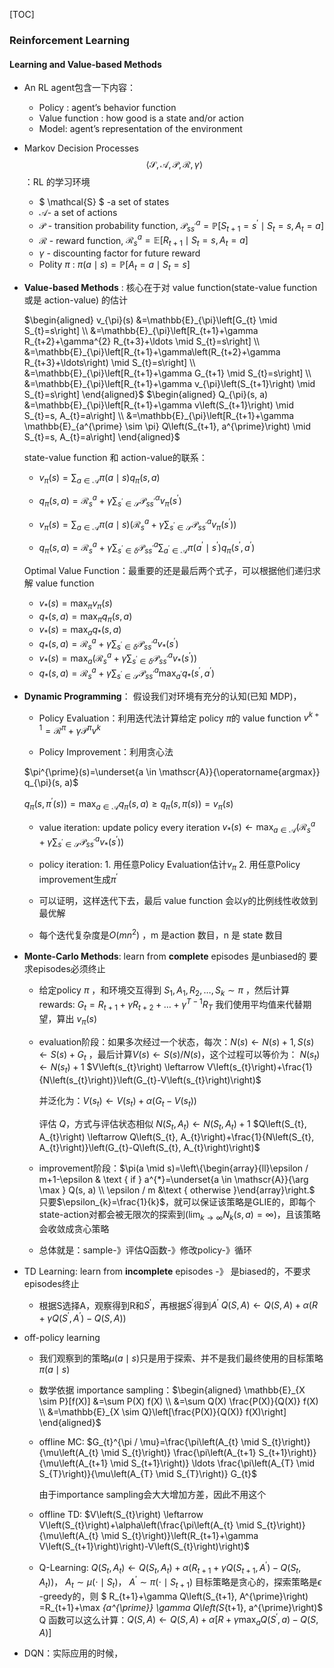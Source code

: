 [TOC]

### Reinforcement Learning

#### Learning and Value-based Methods

- An RL agent包含一下内容：

  - Policy : agent’s behavior function
  - Value function : how good is a state and/or action
  - Model: agent’s representation of the environment

- Markov Decision Processes $$ \langle\mathcal{S}, \mathscr{A}, \mathscr{P}, \mathscr{R}, \gamma\rangle $$ ：RL 的学习环境

  - $ \mathcal{S} $ -a set of states
  - $\mathscr{A}$- a set of actions
  - $\mathscr{P}$ - transition probability function, $\mathscr{P}_{s s^{\prime}}^{a}=\mathbb{P}\left[S_{t+1}=s^{\prime} \mid S_{t}=s, A_{t}=a\right]$
  - $\mathscr{R}$ - reward function, $\mathscr{R}_{s}^{a}=\mathbb{E}\left[R_{t+1} \mid S_{t}=s, A_{t}=a\right]$
  - $\gamma$ - discounting factor for future reward
  - Polity $\pi$ : $\pi(a \mid s)=\mathbb{P}\left[A_{t}=a \mid S_{t}=s\right]$

- **Value-based Methods** :
   核心在于对 value function(state-value function 或是 action-value) 的估计

   $\begin{aligned} v_{\pi}(s) &=\mathbb{E}_{\pi}\left[G_{t} \mid S_{t}=s\right] \\ &=\mathbb{E}_{\pi}\left[R_{t+1}+\gamma R_{t+2}+\gamma^{2} R_{t+3}+\ldots \mid S_{t}=s\right] \\ &=\mathbb{E}_{\pi}\left[R_{t+1}+\gamma\left(R_{t+2}+\gamma R_{t+3}+\ldots\right) \mid S_{t}=s\right] \\ &=\mathbb{E}_{\pi}\left[R_{t+1}+\gamma G_{t+1} \mid S_{t}=s\right] \\ &=\mathbb{E}_{\pi}\left[R_{t+1}+\gamma v_{\pi}\left(S_{t+1}\right) \mid S_{t}=s\right] \end{aligned}$
   $\begin{aligned} Q_{\pi}(s, a) &=\mathbb{E}_{\pi}\left[R_{t+1}+\gamma v\left(S_{t+1}\right) \mid S_{t}=s, A_{t}=a\right] \\ &=\mathbb{E}_{\pi}\left[R_{t+1}+\gamma \mathbb{E}_{a^{\prime} \sim \pi} Q\left(S_{t+1}, a^{\prime}\right) \mid S_{t}=s, A_{t}=a\right] \end{aligned}$

   state-value function 和 action-value的联系：

     - $v_{\pi}(s)=\sum_{a \in \mathscr{A}} \pi(a \mid s) q_{\pi}(s, a)$

     - $q_{\pi}(s, a)=\mathscr{R}_{s}^{a}+\gamma \sum_{s^{\prime} \in \mathcal{S}} \mathscr{P}_{s s^{\prime}}^{\alpha} v_{\pi}\left(s^{\prime}\right)$

     - $v_{\pi}(s)=\sum_{a \in \mathscr{A}} \pi(a \mid s)\left(\mathscr{R}_{s}^{a}+\gamma \sum_{s^{\prime} \in \mathcal{S}} \mathscr{P}_{s s^{\prime}}^{a} v_{\pi}\left(s^{\prime}\right)\right)$

     - $q_{\pi}(s, a)=\mathscr{R}_{s}^{a}+\gamma \sum_{s^{\prime} \in \delta} \mathscr{P}_{s s^{\prime}}^{a} \sum_{a^{\prime} \in \mathscr{A}} \pi\left(a^{\prime} \mid s^{\prime}\right) q_{\pi}\left(s^{\prime}, a^{\prime}\right)$

   Optimal Value Function：最重要的还是最后两个式子，可以根据他们递归求解 value function

   - $v_{*}(s)=\max _{\pi} v_{\pi}(s)$
   - $q_{*}(s, a)=\max _{\pi} q_{\pi}(s, a)$
   - $v_{*}(s)=\max _{a} q_{*}(s, a)$ 
   - $q_{*}(s, a)=\mathscr{R}_{s}^{a}+\gamma \sum_{s^{\prime} \in \delta} \mathscr{P}_{s s^{\prime}}^{a} v_{*}\left(s^{\prime}\right)$
   - $v_{*}(s)=\max _{a}\left(\mathscr{R}_{s}^{a}+\gamma \sum_{s^{\prime} \in \delta} \mathscr{P}_{s s^{\prime}}^{a} v_{*}\left(s^{\prime}\right)\right)$
   - $q_{*}(s, a)=\mathscr{R}_{s}^{a}+\gamma \sum_{s^{\prime} \in \mathcal{S}} \mathscr{P}_{s s^{\prime}}^{a} \max _{a^{\prime}} q_{*}\left(s^{\prime}, a^{\prime}\right)$

- **Dynamic Programming**：
  假设我们对环境有充分的认知(已知 MDP)，

  - Policy Evaluation：利用迭代法计算给定 policy $\pi$的 value function
    $v^{k+1}=\mathscr{R}^{\pi}+\gamma \mathscr{P}^{\pi} v^{k}$

  -  Policy Improvement：利用贪心法

    $\pi^{\prime}(s)=\underset{a \in \mathscr{A}}{\operatorname{argmax}} q_{\pi}(s, a)$

    $q_{\pi}\left(s, \pi^{\prime}(s)\right)=\max _{a \in \mathscr{A}} q_{\pi}(s, a) \geq q_{\pi}(s, \pi(s))=v_{\pi}(s)$

  - value iteration: update policy every iteration
    $v_{*}(s) \leftarrow \max _{a \in \mathscr{A}}\left(\mathscr{R}_{s}^{a}+\gamma \sum_{s^{\prime} \in \mathcal{S}} \mathscr{P}_{s s^{\prime}}^{a} v_{*}\left(s^{\prime}\right)\right)$

  - policy iteration: 1. 用任意Policy Evaluation估计$v_{\pi}$ 2. 用任意Policy improvement生成$\pi^{\prime}$
    
  - 可以证明，这样迭代下去，最后 value function 会以$\gamma$的比例线性收敛到最优解

  - 每个迭代复杂度是$O(m n ^2)$ ，m 是action 数目，n 是 state 数目

- **Monte-Carlo Methods**: 
  learn from **complete** episodes
  是unbiased的
  要求episodes必须终止

  - 给定policy $\pi$ ，和环境交互得到 $S_{1}, A_{1}, R_{2}, \ldots, S_{k} \sim \pi$ ，然后计算rewards: $G_{t}=R_{t+1}+\gamma R_{t+2}+\ldots+\gamma^{T-1} R_{T}$
    我们使用平均值来代替期望，算出 $v_{\pi}(s)$

  - evaluation阶段：如果多次经过一个状态，每次：$N(s) \leftarrow N(s)+1, S(s) \leftarrow S(s) + G_t$ ，最后计算$V(s) \leftarrow S(s)/N(s)$，这个过程可以等价为：
    $N\left(s_{t}\right) \leftarrow N\left(s_{t}\right)+1$
    $V\left(s_{t}\right) \leftarrow V\left(s_{t}\right)+\frac{1}{N\left(s_{t}\right)}\left(G_{t}-V\left(s_{t}\right)\right)$

    并泛化为：$V\left(s_{t}\right) \leftarrow V\left(s_{t}\right)+\alpha\left(G_{t}-V\left(s_{t}\right)\right)$

    评估 $Q$，方式与评估状态相似
    $N\left(S_{t}, A_{t}\right) \leftarrow N\left(S_{t}, A_{t}\right)+1$
    $Q\left(S_{t}, A_{t}\right) \leftarrow Q\left(S_{t}, A_{t}\right)+\frac{1}{N\left(S_{t}, A_{t}\right)}\left(G_{t}-Q\left(S_{t}, A_{t}\right)\right)$
    
  - improvement阶段：$\pi(a \mid s)=\left\{\begin{array}{ll}\epsilon / m+1-\epsilon & \text { if } a^{*}=\underset{a \in \mathscr{A}}{\arg \max } Q(s, a) \\ \epsilon / m  &\text { otherwise }\end{array}\right.$
    只要$\epsilon_{k}=\frac{1}{k}$，就可以保证该策略是GLIE的，即每个state-action对都会被无限次的探索到($\lim _{k \rightarrow \infty} N_{k}(s, a)=\infty$)，且该策略会收敛成贪心策略

  - 总体就是：sample-》评估Q函数-》修改policy-》循环

- TD Learning: learn from **incomplete** episodes -》 是biased的，不要求episodes终止

  - 根据S选择A，观察得到R和$S^{\prime}$，再根据$S^{\prime}$得到$A^{\prime}$ $Q(S, A) \leftarrow Q(S, A)+\alpha\left(R+\gamma Q\left(S^{\prime}, A^{\prime}\right)-Q(S, A)\right)$

- off-policy learning

  - 我们观察到的策略$\mu(a \mid s)$只是用于探索、并不是我们最终使用的目标策略$\pi(a \mid s)$ 

  - 数学依据 importance sampling：$\begin{aligned} \mathbb{E}_{X \sim P}[f(X)] &=\sum P(X) f(X) \\ &=\sum Q(X) \frac{P(X)}{Q(X)} f(X) \\ &=\mathbb{E}_{X \sim Q}\left[\frac{P(X)}{Q(X)} f(X)\right] \end{aligned}$

  - offline MC: $G_{t}^{\pi / \mu}=\frac{\pi\left(A_{t} \mid S_{t}\right)}{\mu\left(A_{t} \mid S_{t}\right)} \frac{\pi\left(A_{t+1} S_{t+1}\right)}{\mu\left(A_{t+1} \mid S_{t+1}\right)} \ldots \frac{\pi\left(A_{T} \mid S_{T}\right)}{\mu\left(A_{T} \mid S_{T}\right)} G_{t}$

    由于importance sampling会大大增加方差，因此不用这个

  - offline TD: $V\left(S_{t}\right) \leftarrow V\left(S_{t}\right)+\alpha\left(\frac{\pi\left(A_{t} \mid S_{t}\right)}{\mu\left(A_{t} \mid S_{t}\right)}\left(R_{t+1}+\gamma V\left(S_{t+1}\right)\right)-V\left(S_{t}\right)\right)$

  - Q-Learning: $Q\left(S_{t}, A_{t}\right) \leftarrow Q\left(S_{t}, A_{t}\right)+\alpha\left(R_{t+1}+\gamma Q\left(S_{t+1}, A^{\prime}\right)-Q\left(S_{t}, A_{t}\right)\right)$， $A_{t} \sim \mu\left(\cdot \mid S_{t}\right)$， $A^{\prime} \sim \pi\left(\cdot \mid S_{t+1}\right)$
    目标策略是贪心的，探索策略是$\epsilon$ -greedy的，则 $ R_{t+1}+\gamma Q\left(S_{t+1}, A^{\prime}\right) =R_{t+1}+\max _{a^{\prime}} \gamma Q\left(S_{t+1}, a^{\prime}\right)$
    Q 函数可以这么计算：$Q(S, A) \leftarrow Q(S, A)+\alpha\left[R+\gamma \max _{a} Q\left(S^{\prime}, a\right)-Q(S, A)\right]$

- DQN：实际应用的时候，































